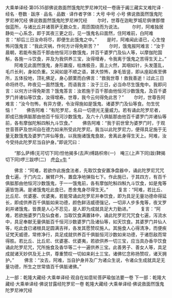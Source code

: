 大乘单译经·第0535部佛说救面然饿鬼陀罗尼神咒经一卷唐于阗三藏实叉难陀译
· 经名 · 卷数 · 跋序
· 品名 · 品数 · 译作者字体：大号 中号 小号
佛说救面然饿鬼陀罗尼神咒经
佛说救面然饿鬼陀罗尼神咒经
　　尔时，世尊在迦毗罗城尼俱律那僧伽蓝所，与诸比丘并诸菩萨无数众生，周匝围绕而为说法。
　　尔时，阿难独居静处一心系念，即于其夜三更之后，见一饿鬼名曰面然，住阿难前，白阿难言：“却后三日汝命将尽，即便生此饿鬼之中。”
　　是时，阿难闻此语已，心生惶怖问饿鬼言：“我此灾祸，作何方计得免斯苦？”
　　尔时，饿鬼报阿难言：“汝于晨朝，若能布施百千那由他恒河沙数饿鬼，并百千婆罗门及仙人等，以摩伽陀国斛，各施一斗饮食，并及为我供养三宝，汝得增寿，令我离于饿鬼之苦得生天上。”
　　阿难见此面然饿鬼，身形羸瘦，枯燋极丑，面上火然，其咽如针，头发蓬乱，毛爪长利，身如负重。又闻如是不顺之语，甚大惊怖，身毛皆竖，即从座起疾至佛所，五体投地，顶礼佛足，身心颤栗而白佛言：“救我世尊！救我善逝！过此三日命将终尽。昨夜见一面然饿鬼，而语我言：汝于三日，必当命尽生饿鬼中。我即问言：以何方计得免斯苦？饿鬼答言：汝若施于百千那由他恒河沙数饿鬼，及百千婆罗门并诸仙等饮食，汝得增寿。世尊，我今云何得免此苦？”
　　尔时，世尊告阿难言：“汝今勿怖，有异方便，令汝得施如是饿鬼、诸婆罗门及仙等食。勿生忧恼！”
　　佛告阿难：“有陀罗尼，名曰一切德光无量威力。若有诵此陀罗尼者，即成已施俱胝那由他百千恒河沙数饿鬼，及六十八俱胝那由他百千婆罗门并诸仙等前，各有摩伽陀斛四斛九斗饮食。”
　　佛告阿难：“我于前世曾为婆罗门时，于观世音菩萨及世间自在德力如来所受此陀罗尼。我当以此陀罗尼力，便得具足施于无量无数饿鬼及婆罗门并仙等食。以我施诸饿鬼食故，舍离此身得生天上。阿难，汝今受持此陀罗尼当自护身。”即说咒曰：

　　“那么萨缚(无可切下同)怛他揭多(去声)缚路枳帝(一)　唵三(上声下同)跋(鞞揭切下同)啰三跋啰(二)　虎[合+牛](二合三) ”

　　佛言：“阿难，若欲作此施食法者，先取饮食安置净盘器中，诵此陀罗尼咒咒食七遍，于门内立，展臂户外，置盘净地弹指七下。作此施已，于其四方，有百千俱胝那由他恒河沙数饿鬼，于一一饿鬼前，各有摩伽陀斛四斛九斗饮食，如是鬼等遍皆饱满。是诸饿鬼吃此食已，悉舍鬼身尽得生天。”
　　复言：“阿难，若比丘、比丘尼、优婆塞、优婆夷，若能常诵此陀罗尼并奉饮食，即为具足无量功德命得延长，即成供养百千俱胝如来功德，颜色鲜洁威德强记，一切非人步多鬼等，夜叉罗刹并诸饿鬼，皆畏是人心不忍见，是人即为成就具足大力勤进。”
　　复言：“阿难，若欲施婆罗门及仙食者，当取饮食满置钵中，诵此陀罗尼咒咒食七遍，泻流水中，具足奉献无量俱胝百千恒河沙数婆罗门及诸仙等，如天饮食。其婆罗门并仙人等，吃此食已诸根具足圆满吉祥，各发其愿赞叹施人。其施食人心得清净，而便疾证梵天威德，常修净行，具足成就供养百千俱胝恒河沙数如来功德，于诸怨敌而常得胜。若比丘、比丘尼、优婆塞、优婆夷，若欲供养一切三宝，应当具办香华饮食诵此陀罗尼咒，咒所施食及香华等二十一遍供养三宝。此善男子、善女人等，具足成就诸天妙供及无上供，尊重赞叹一切如来刹土三宝。诸佛忆念称扬赞叹，诸天拥护。”
　　佛言：“汝去，阿难，当自护身并及广为诸众生说，令诸众生成就具足无量功德，所生之世常值百千俱胝诸佛。”

上一部：乾隆大藏经·大乘单译经·观自在如意轮菩萨瑜伽法要一卷
下一部：乾隆大藏经·大乘单译经·佛说甘露经陀罗尼一卷
乾隆大藏经·大乘单译经·佛说救面然饿鬼陀罗尼神咒经
